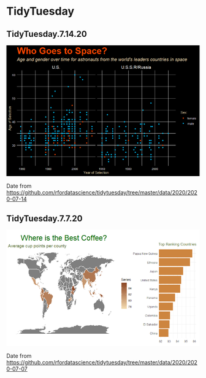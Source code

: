 # TidyTuesday

## TidyTuesday.7.14.20

![](7-14-20/space.png)

Date from https://github.com/rfordatascience/tidytuesday/tree/master/data/2020/2020-07-14

## TidyTuesday.7.7.20

![](7-6-20/coffee.png)

Date from https://github.com/rfordatascience/tidytuesday/tree/master/data/2020/2020-07-07
